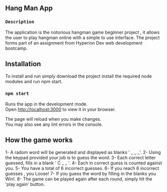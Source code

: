 ## Hang Man App

### `Description`

The application is the notorious hangman game beginner project , it allows the user to play hangman online with a simple to use interface.
The project forms part of an assignment from Hyperion Dev web development bootcamp.

## Installation

To install and run simply download the project install the required node modules and run npm start.

### `npm start`

Runs the app in the development mode.\
Open [http://localhost:3000](http://localhost:3000) to view it in your browser.

The page will reload when you make changes.\
You may also see any lint errors in the console.

## How the game works

1- A radom word will be generated and displayed as blanks ' _ _ _'.
2- Using the keypad provided your job is to guess the word.
3- Each correct letter guessed, fills in a blank ' C _ _ '.
4- Each in correct guess is counted against you.
5- You have a total of 6 incorrect guesses.
6- If you reach 6 incorrect guesses , you Loose!
7- If you guess the word by filling in the blanks you Win!.
8- The game can be played again after each round, simply hit the 'play again' button.



